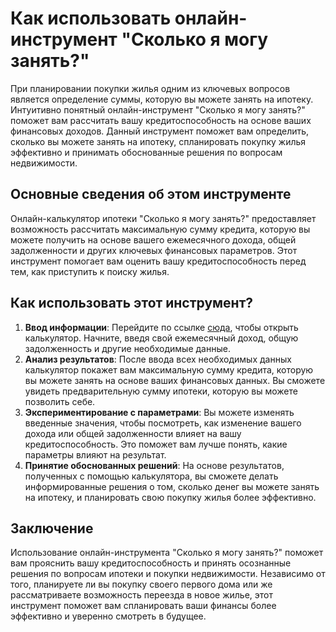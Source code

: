Как использовать онлайн-инструмент "Сколько я могу занять?"
===========================================================

При планировании покупки жилья одним из ключевых вопросов является определение суммы, которую вы можете занять на ипотеку. Интуитивно понятный онлайн-инструмент "Сколько я могу занять?" поможет вам рассчитать вашу кредитоспособность на основе ваших финансовых доходов. Данный инструмент поможет вам определить, сколько вы можете занять на ипотеку, спланировать покупку жилья эффективно и принимать обоснованные решения по вопросам недвижимости.

Основные сведения об этом инструменте
-------------------------------------

Онлайн-калькулятор ипотеки "Сколько я могу занять?" предоставляет возможность рассчитать максимальную сумму кредита, которую вы можете получить на основе вашего ежемесячного дохода, общей задолженности и других ключевых финансовых параметров. Этот инструмент помогает вам оценить вашу кредитоспособность перед тем, как приступить к поиску жилья.

Как использовать этот инструмент?
---------------------------------

1. **Ввод информации**: Перейдите по ссылке [сюда](https://www.onlinecalculatorsfree.com/ru/financial/mortgage-how-much-borrow.html), чтобы открыть калькулятор. Начните, введя свой ежемесячный доход, общую задолженность и другие необходимые данные.
2. **Анализ результатов**: После ввода всех необходимых данных калькулятор покажет вам максимальную сумму кредита, которую вы можете занять на основе ваших финансовых данных. Вы сможете увидеть предварительную сумму ипотеки, которую вы можете позволить себе.
3. **Экспериментирование с параметрами**: Вы можете изменять введенные значения, чтобы посмотреть, как изменение вашего дохода или общей задолженности влияет на вашу кредитоспособность. Это поможет вам лучше понять, какие параметры влияют на результат.
4. **Принятие обоснованных решений**: На основе результатов, полученных с помощью калькулятора, вы сможете делать информированные решения о том, сколько денег вы можете занять на ипотеку, и планировать свою покупку жилья более эффективно.

Заключение
----------

Использование онлайн-инструмента "Сколько я могу занять?" поможет вам прояснить вашу кредитоспособность и принять осознанные решения по вопросам ипотеки и покупки недвижимости. Независимо от того, планируете ли вы покупку своего первого дома или же рассматриваете возможность переезда в новое жилье, этот инструмент поможет вам спланировать ваши финансы более эффективно и уверенно смотреть в будущее.